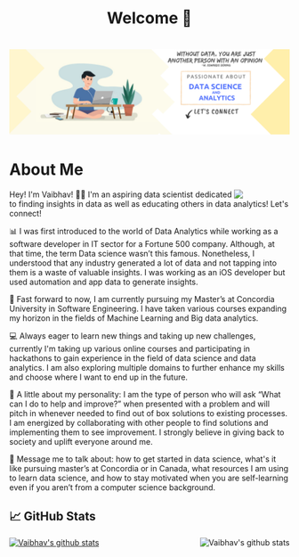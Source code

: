 <!--
**Vaibhav3M/Vaibhav3M** is a ✨ _special_ ✨ repository because its `README.md` (this file) appears on your GitHub profile.

<!--![Profile views](https://komarev.com/ghpvc/?username=vaibhav3m)
[![Commits Badge](https://badges.pufler.dev/commits/monthly/Vaibhav3m)](https://badges.pufler.dev)
[![Years Badge](https://badges.pufler.dev/years/ShantanilBagchi)](https://badges.pufler.dev)
[![Repos Badge](https://badges.pufler.dev/repos/ShantanilBagchi)](https://badges.pufler.dev)
[![Updated Badge](https://badges.pufler.dev/updated/ShantanilBagchi/ShantanilBagchi)](https://badges.pufler.dev)
[![Created Badge](https://badges.pufler.dev/created/ShantanilBagchi/ShantanilBagchi)](https://badges.pufler.dev)-->




# <h1 align="center"> Welcome 👋</h1> 

<h1 align="center">
<img src="https://github.com/ShantanilBagchi/ShantanilBagchi/blob/master/Linkedin%20Banner.png">
</h1>
  



## <h1 align="left"> About Me </h1> 

<img src="https://i.giphy.com/media/KzJkzjggfGN5Py6nkT/200.webp" width="100" align = "right">

Hey! I'm Vaibhav! 👋🏻 I'm an aspiring data scientist dedicated to finding insights in data as well as educating others in data analytics! Let's connect!

📊 I was first introduced to the world of Data Analytics while working as a software developer in IT sector for a Fortune 500 company. Although, at that time, the term Data science wasn’t this famous. Nonetheless, I understood that any industry generated a lot of data and not tapping into them is a waste of valuable insights. I was working as an iOS developer but used automation and app data to generate insights.

🔬 Fast forward to now, I am currently pursuing my Master’s at Concordia University in Software Engineering. I have taken various courses expanding my horizon in the fields of Machine Learning and Big data analytics.

💻 Always eager to learn new things and taking up new challenges, currently I'm taking up various online courses and participating in hackathons to gain experience in the field of data science and data analytics. I am also exploring multiple domains to further enhance my skills and choose where I want to end up in the future.

🙂 A little about my personality: I am the type of person who will ask “What can I do to help and improve?” when presented with a problem and will pitch in whenever needed to find out of box solutions to existing processes. I am energized by collaborating with other people to find solutions and implementing them to see improvement. I strongly believe in giving back to society and uplift everyone around me.


💬 Message me to talk about: how to get started in data science, what's it like pursuing master’s at Concordia or in Canada, what resources I am using to learn data science, and how to stay motivated when you are self-learning even if you aren’t from a computer science background.


## &#x1f4c8; GitHub Stats
<a href="https://github.com/github.com/Vaibhav3M/Vaibhav3M">
  <img align="centre" src="https://github-readme-stats.vercel.app/api?username=vaibhav3M&show_icons=true&title_color=fffffff&icon_color=000000&text_color=000000" alt="Vaibhav's github stats"/>
</a>  
  
<a href="https://github.com/Vaibhav3M/Vaibhav3M">
  <img align="right" src="https://github-readme-stats.vercel.app/api/top-langs/?username=vaibhav3m&title_color=fffffff&icon_color=000000&text_color=000000" alt="Vaibhav's github stats" />

</a>

